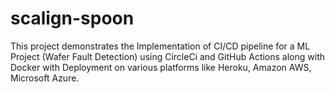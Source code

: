 # scalign-spoon
This project demonstrates the Implementation of CI/CD pipeline for a ML Project (Wafer Fault Detection) using CircleCi and GitHub Actions along with Docker with Deployment on various platforms like Heroku, Amazon AWS, Microsoft Azure.
